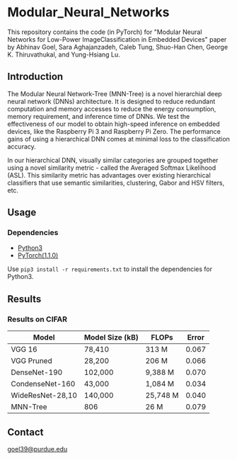 # Modular_Neural_Networks

This repository contains the code (in PyTorch) for "Modular Neural Networks for Low-Power ImageClassification in Embedded Devices" paper by Abhinav Goel, Sara Aghajanzadeh, Caleb Tung, Shuo-Han Chen, George K. Thiruvathukal, and Yung-Hsiang Lu.

## Introduction

The Modular Neural Network-Tree (MNN-Tree) is a novel hierarchial deep neural network (DNNs) architecture. It is designed to reduce redundant computation and memory accesses to reduce the energy consumption, memory requirement, and inference time of DNNs. We test the effectiveness of our model to obtain high-speed inference on embedded devices, like the Raspberry Pi 3 and Raspberry Pi Zero. The performance gains of using a hierarchical DNN comes at minimal loss to the classification accuracy.

In our hierarchical DNN, visually similar categories are grouped together using a novel similarity metric - called the Averaged Softmax Likelihood (ASL). This similarity metric has advantages over existing hierarchical classifiers that use semantic similarities, clustering, Gabor and HSV filters, etc.

## Usage

### Dependencies

- [Python3](https://www.python.org/downloads/)
- [PyTorch(1.1.0)](http://pytorch.org)

Use ``` pip3 install -r requirements.txt ``` to install the dependencies for Python3.

## Results

### Results on CIFAR

| Model            | Model Size (kB) | FLOPs   | Error |
|------------------|-----------------|---------|-------|
| VGG 16           | 78,410          | 313 M   | 0.067 |
| VGG Pruned       | 28,200          | 206 M   | 0.066 |
| DenseNet-190     | 102,000         | 9,388 M | 0.070 |
| CondenseNet-160  | 43,000          | 1,084 M | 0.034 |
| WideResNet-28,10 | 140,000         | 25,748 M| 0.040 |
| MNN-Tree         | 806             | 26 M    | 0.079 |



## Contact
goel39@purdue.edu
